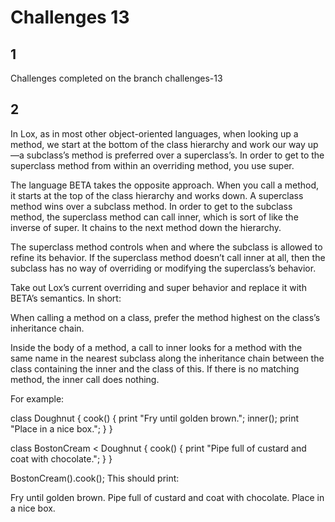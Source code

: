 # Challenges 13

## 1

Challenges completed on the branch challenges-13

## 2

In Lox, as in most other object-oriented languages, when looking up a method, we start at the bottom of the class hierarchy and work our way up—a subclass’s method is preferred over a superclass’s. In order to get to the superclass method from within an overriding method, you use super.

The language BETA takes the opposite approach. When you call a method, it starts at the top of the class hierarchy and works down. A superclass method wins over a subclass method. In order to get to the subclass method, the superclass method can call inner, which is sort of like the inverse of super. It chains to the next method down the hierarchy.

The superclass method controls when and where the subclass is allowed to refine its behavior. If the superclass method doesn’t call inner at all, then the subclass has no way of overriding or modifying the superclass’s behavior.

Take out Lox’s current overriding and super behavior and replace it with BETA’s semantics. In short:

When calling a method on a class, prefer the method highest on the class’s inheritance chain.

Inside the body of a method, a call to inner looks for a method with the same name in the nearest subclass along the inheritance chain between the class containing the inner and the class of this. If there is no matching method, the inner call does nothing.

For example:

class Doughnut {
cook() {
print "Fry until golden brown.";
inner();
print "Place in a nice box.";
}
}

class BostonCream < Doughnut {
cook() {
print "Pipe full of custard and coat with chocolate.";
}
}

BostonCream().cook();
This should print:

Fry until golden brown.
Pipe full of custard and coat with chocolate.
Place in a nice box.